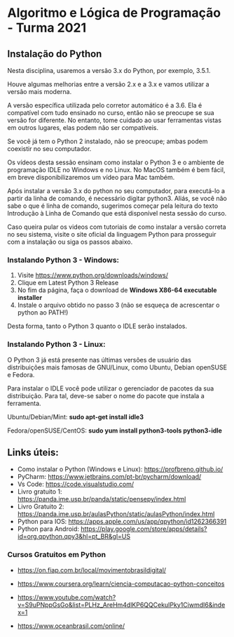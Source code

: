 # Algoritmo e Lógica de Programação - Turma 2021

## Instalação do Python

Nesta disciplina, usaremos a versão 3.x do Python, por exemplo, 3.5.1.

Houve algumas melhorias entre a versão 2.x e a 3.x e vamos utilizar a versão mais moderna.

A versão específica utilizada pelo corretor automático é a 3.6. Ela é compatível com tudo ensinado no curso, então não se preocupe se sua versão for diferente. No entanto, tome cuidado ao usar ferramentas vistas em outros lugares, elas podem não ser compatíveis.

Se você já tem o Python 2 instalado, não se preocupe; ambas podem coexistir no seu computador.

Os vídeos desta sessão ensinam como instalar o Python 3 e o ambiente de programação IDLE no Windows e no Linux. No MacOS também é bem fácil, em breve disponibilizaremos um vídeo para Mac também.

Após instalar a versão 3.x do python no seu computador, para executá-lo a partir da linha de comando, é necessário digitar python3. Aliás, se você não sabe o que é linha de comando, sugerimos começar pela leitura do texto Introdução à Linha de Comando que está disponível nesta sessão do curso.

Caso queira pular os videos com tutoriais de como instalar a versão correta no seu sistema, visite o site oficial da linguagem Python para prosseguir com a instalação ou siga os passos abaixo.

### Instalando Python 3 - Windows:

1. Visite https://www.python.org/downloads/windows/
2. Clique em Latest Python 3 Release
3. No fim da página, faça o download de **Windows X86-64 executable installer**
4. Instale o arquivo obtido no passo 3 (não se esqueça de acrescentar o python ao PATH!)

Desta forma, tanto o Python 3 quanto o IDLE serão instalados.

### Instalando Python 3 - Linux:

O Python 3 já está presente nas últimas versões de usuário das distribuições mais famosas de GNU/Linux, como Ubuntu, Debian openSUSE e Fedora.

Para instalar o IDLE você pode utilizar o gerenciador de pacotes da sua distribuição. Para tal, deve-se saber o nome do pacote que instala a ferramenta.

Ubuntu/Debian/Mint: **sudo apt-get install idle3**

Fedora/openSUSE/CentOS: **sudo yum install python3-tools python3-idle**



## Links úteis:

* Como instalar o Python (Windows e Linux): https://profbreno.github.io/
* PyCharm: https://www.jetbrains.com/pt-br/pycharm/download/
* Vs Code: https://code.visualstudio.com/
* Livro gratuito 1: https://panda.ime.usp.br/panda/static/pensepy/index.html
* Livro Gratuito 2: https://panda.ime.usp.br/aulasPython/static/aulasPython/index.html
* Python para IOS: https://apps.apple.com/us/app/qpython/id1262366391
* Python para Android: https://play.google.com/store/apps/details?id=org.qpython.qpy3&hl=pt_BR&gl=US

### Cursos Gratuitos em Python

* https://on.fiap.com.br/local/movimentobrasildigital/

* https://www.coursera.org/learn/ciencia-computacao-python-conceitos
* https://www.youtube.com/watch?v=S9uPNppGsGo&list=PLHz_AreHm4dlKP6QQCekuIPky1CiwmdI6&index=1
* https://www.oceanbrasil.com/online/
